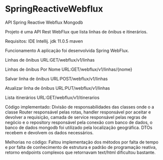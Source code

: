 # SpringReactiveWebflux
API Spring Reactive Webflux Mongodb

 Projeto é uma  API Rest WebFlux que lista linhas de ônibus e itinerários.

  Requisitos:
     IDE Intellij.
     jdk 11.0.5
     maven
         
   Funcionamento
   A aplicação foi desenvolvida Spring WebFlux.

   Linhas de ônibus
   URL:GET/webflux/v1/linhas

   Linhas de ônibus Por Nome
   URL:GET/webflux/v1/linhas/{nome}

   Salvar linha de ônibus
   URL:POST/webflux/v1/linhas

   Atualizar linha de ônibus
   URL:PUT/webflux/v1/linhas
   
   Lista itinerários
   URL:GET/webflux/v1/itinerarios

  Código implementado:
  Divisão de responsabilidades das classes onde o a classe Router responsável pelas rotas, handler responsável por aceitar 
  e devolver a requisição,  camada de service responsável pelas regras de negócio e o repository responsável pela conexão 
  com banco de dados, o banco de dados mongodb foi utilizado pela localização geográfica.
  DTOs recebem e devolvem os dados necessários.

  Melhorias no código:
  Faltou implementação dos métodos por falta de tempo e por falta de conhecimento de estrutura e padrão de programação reativa,
  retorno endpoints complexos que retornavam text/html dificultou bastante.

